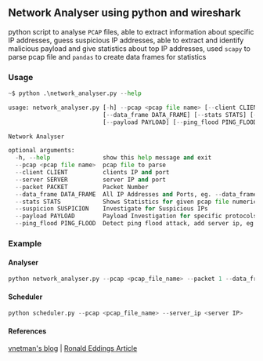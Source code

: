 ## Network Analyser using python and wireshark
python script to analyse `PCAP` files, able to extract information about specific IP addresses, guess suspicious IP addresses, able to extract and identify malicious payload and give statistics about top IP addresses, used `scapy` to parse pcap file and `pandas` to create data frames for statistics

### Usage
```python
~$ python .\network_analyser.py --help

usage: network_analyser.py [-h] --pcap <pcap file name> [--client CLIENT] [--server SERVER] [--packet PACKET]
                           [--data_frame DATA_FRAME] [--stats STATS] [--suspicion SUSPICION] 
                           [--payload PAYLOAD] [--ping_flood PING_FLOOD]

Network Analyser

optional arguments:
  -h, --help               show this help message and exit
  --pcap <pcap file name>  pcap file to parse
  --client CLIENT          clients IP and port
  --server SERVER          server IP and port
  --packet PACKET          Packet Number
  --data_frame DATA_FRAME  All IP Addresses and Ports, eg. --data_frame src,dst
  --stats STATS            Shows Statistics for given pcap file numerical or graphical, eg. --stats num,graph
  --suspicion SUSPICION    Investigate for Suspicious IPs
  --payload PAYLOAD        Payload Investigation for specific protocols, eg. --payload get,post
  --ping_flood PING_FLOOD  Detect ping flood attack, add server ip, eg. --ping_flood server_IP
```
### Example
#### Analyser
```python 
python network_analyser.py --pcap <pcap_file_name> --packet 1 --data_frame src,dst,sport,dport --stats num,graph --suspicion true --payload get,post --ping_flood <server IP>
```
#### Scheduler
```python 
python scheduler.py --pcap <pcap_file_name> --server_ip <server IP>
```

#### References 
[vnetman's blog](https://vnetman.github.io/pcap/python/pyshark/scapy/libpcap/2018/10/25/analyzing-packet-captures-with-python-part-1.html) |
[Ronald Eddings Article](https://medium.com/hackervalleystudio/learning-packet-analysis-with-data-science-5356a3340d4e)
